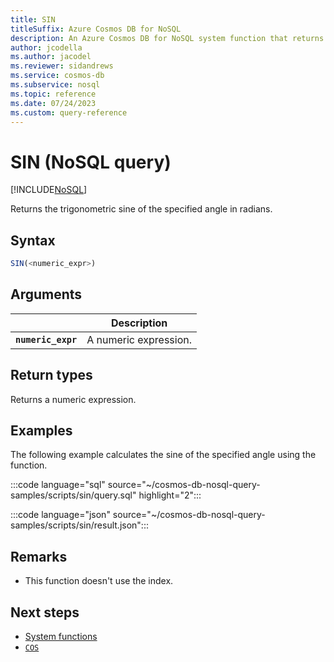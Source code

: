 ```yaml
---
title: SIN
titleSuffix: Azure Cosmos DB for NoSQL
description: An Azure Cosmos DB for NoSQL system function that returns the trigonometric sine of the specified angle.
author: jcodella
ms.author: jacodel
ms.reviewer: sidandrews
ms.service: cosmos-db
ms.subservice: nosql
ms.topic: reference
ms.date: 07/24/2023
ms.custom: query-reference
---
```


# SIN (NoSQL query)

[!INCLUDE[NoSQL](../../includes/appliesto-nosql.md)]

Returns the trigonometric sine of the specified angle in radians.
  
## Syntax
  
```sql
SIN(<numeric_expr>)  
```
  
## Arguments

| | Description |
| --- | --- |
| **`numeric_expr`** | A numeric expression. |

## Return types
  
Returns a numeric expression.  
  
## Examples
  
The following example calculates the sine of the specified angle using the function.
  
:::code language="sql" source="~/cosmos-db-nosql-query-samples/scripts/sin/query.sql" highlight="2":::

:::code language="json" source="~/cosmos-db-nosql-query-samples/scripts/sin/result.json":::

## Remarks

- This function doesn't use the index.

## Next steps

- [System functions](system-functions.yml)
- [`COS`](cos.md)
